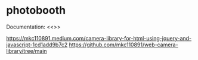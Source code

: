 # photobooth


Documentation: 
<<<Camera>>> 

https://mkc110891.medium.com/camera-library-for-html-using-jquery-and-javascript-1cd1add9b7c2 
https://github.com/mkc110891/web-camera-library/tree/main